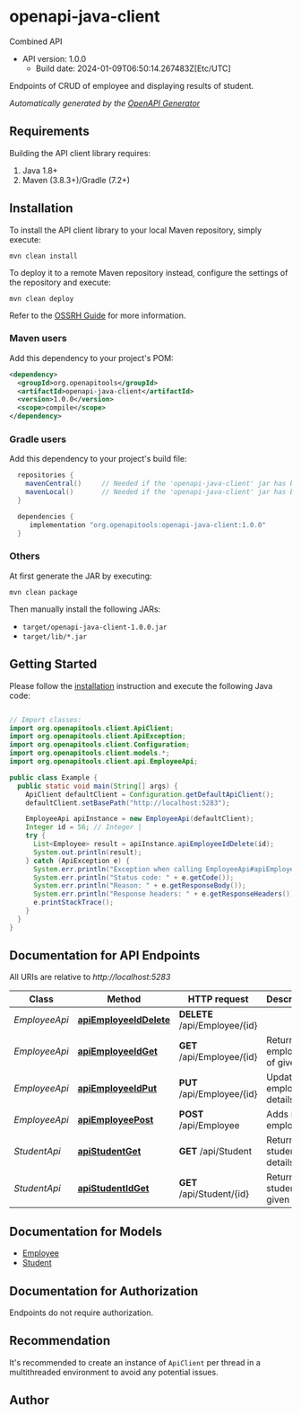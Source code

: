 # openapi-java-client

Combined API
- API version: 1.0.0
  - Build date: 2024-01-09T06:50:14.267483Z[Etc/UTC]

Endpoints of CRUD of employee and displaying results of student.


*Automatically generated by the [OpenAPI Generator](https://openapi-generator.tech)*


## Requirements

Building the API client library requires:
1. Java 1.8+
2. Maven (3.8.3+)/Gradle (7.2+)

## Installation

To install the API client library to your local Maven repository, simply execute:

```shell
mvn clean install
```

To deploy it to a remote Maven repository instead, configure the settings of the repository and execute:

```shell
mvn clean deploy
```

Refer to the [OSSRH Guide](http://central.sonatype.org/pages/ossrh-guide.html) for more information.

### Maven users

Add this dependency to your project's POM:

```xml
<dependency>
  <groupId>org.openapitools</groupId>
  <artifactId>openapi-java-client</artifactId>
  <version>1.0.0</version>
  <scope>compile</scope>
</dependency>
```

### Gradle users

Add this dependency to your project's build file:

```groovy
  repositories {
    mavenCentral()     // Needed if the 'openapi-java-client' jar has been published to maven central.
    mavenLocal()       // Needed if the 'openapi-java-client' jar has been published to the local maven repo.
  }

  dependencies {
     implementation "org.openapitools:openapi-java-client:1.0.0"
  }
```

### Others

At first generate the JAR by executing:

```shell
mvn clean package
```

Then manually install the following JARs:

* `target/openapi-java-client-1.0.0.jar`
* `target/lib/*.jar`

## Getting Started

Please follow the [installation](#installation) instruction and execute the following Java code:

```java

// Import classes:
import org.openapitools.client.ApiClient;
import org.openapitools.client.ApiException;
import org.openapitools.client.Configuration;
import org.openapitools.client.models.*;
import org.openapitools.client.api.EmployeeApi;

public class Example {
  public static void main(String[] args) {
    ApiClient defaultClient = Configuration.getDefaultApiClient();
    defaultClient.setBasePath("http://localhost:5283");

    EmployeeApi apiInstance = new EmployeeApi(defaultClient);
    Integer id = 56; // Integer | 
    try {
      List<Employee> result = apiInstance.apiEmployeeIdDelete(id);
      System.out.println(result);
    } catch (ApiException e) {
      System.err.println("Exception when calling EmployeeApi#apiEmployeeIdDelete");
      System.err.println("Status code: " + e.getCode());
      System.err.println("Reason: " + e.getResponseBody());
      System.err.println("Response headers: " + e.getResponseHeaders());
      e.printStackTrace();
    }
  }
}

```

## Documentation for API Endpoints

All URIs are relative to *http://localhost:5283*

Class | Method | HTTP request | Description
------------ | ------------- | ------------- | -------------
*EmployeeApi* | [**apiEmployeeIdDelete**](docs/EmployeeApi.md#apiEmployeeIdDelete) | **DELETE** /api/Employee/{id} | 
*EmployeeApi* | [**apiEmployeeIdGet**](docs/EmployeeApi.md#apiEmployeeIdGet) | **GET** /api/Employee/{id} | Returns employee of given id
*EmployeeApi* | [**apiEmployeeIdPut**](docs/EmployeeApi.md#apiEmployeeIdPut) | **PUT** /api/Employee/{id} | Updates employee details
*EmployeeApi* | [**apiEmployeePost**](docs/EmployeeApi.md#apiEmployeePost) | **POST** /api/Employee | Adds new employee
*StudentApi* | [**apiStudentGet**](docs/StudentApi.md#apiStudentGet) | **GET** /api/Student | Returns all student details
*StudentApi* | [**apiStudentIdGet**](docs/StudentApi.md#apiStudentIdGet) | **GET** /api/Student/{id} | Returns student of given id


## Documentation for Models

 - [Employee](docs/Employee.md)
 - [Student](docs/Student.md)


<a id="documentation-for-authorization"></a>
## Documentation for Authorization

Endpoints do not require authorization.


## Recommendation

It's recommended to create an instance of `ApiClient` per thread in a multithreaded environment to avoid any potential issues.

## Author



